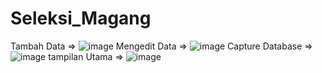 # Seleksi_Magang
Tambah Data => ![image](https://user-images.githubusercontent.com/72849761/150636533-66136f98-34e4-42cb-95cf-502279b7698d.png)
Mengedit Data => ![image](https://user-images.githubusercontent.com/72849761/150636546-146bb74d-5cef-42f2-9e71-1d6cdfb9977a.png)
Capture Database => ![image](https://user-images.githubusercontent.com/72849761/150636560-94aa44f5-78d9-4426-8d7d-1c802cdacd82.png)
tampilan Utama => ![image](https://user-images.githubusercontent.com/72849761/150637165-96051d3d-75b6-4610-ac2f-587b11365a24.png)

